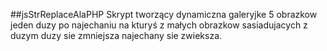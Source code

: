 ##jsStrReplaceAlaPHP
Skrypt tworzący dynamiczna galeryjke 5 obrazkow jeden duzy po najechaniu na kturyś z małych obrazkow sasiadujacych z duzym
duzy sie zmniejsza najechany sie zwieksza.